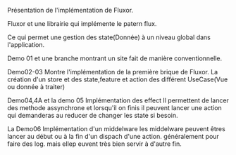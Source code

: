 Présentation de l'implémentation de Fluxor.

Fluxor et une librairie  qui implémente le patern flux.

Ce qui permet une gestion des state(Donnée) à un niveau global dans l'application.

Demo 01 et une branche montrant un site  fait de manière conventionnelle.

Demo02-03 Montre l'implémentation de la première brique de Fluxor.
La création d'un store et des state,feature et action des différent UseCase(Vue ou donnée à traiter)

Demo04,4A et la demo 05 Implémentation des effect
Il permettent de lancer des methode assynchrone et lorsqu'il on finis il peuvent lancer une  action qui demanderas au reducer de changer les state si besoin.

La Demo06
Implémentation d'un middelware les middelware peuvent êtres lancer au début ou à la fin d'un dispach d'une action. généralement pour faire des log. mais ellep euvent très bien servir à d'autre fin.

